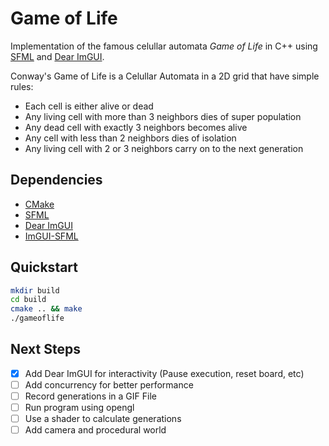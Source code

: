 # Game of Life

Implementation of the famous celullar automata *Game of Life* in C++ using [SFML](https://www.sfml-dev.org/index.php) and [Dear ImGUI](https://github.com/ocornut/imgui).

Conway's Game of Life is a Celullar Automata in a 2D grid that have simple rules:

- Each cell is either alive or dead
- Any living cell with more than 3 neighbors dies of super population
- Any dead cell with exactly 3 neighbors becomes alive
- Any cell  with less than 2 neighbors dies of isolation
- Any living cell with 2 or 3 neighbors carry on to the next generation

## Dependencies

- [CMake](https://cmake.org/)
- [SFML](https://www.sfml-dev.org/index.php)
- [Dear ImGUI](https://github.com/ocornut/imgui)
- [ImGUI-SFML](https://github.com/SFML/imgui-sfml)

## Quickstart

```Bash
mkdir build
cd build
cmake .. && make
./gameoflife
```

## Next Steps

- [x] Add Dear ImGUI for interactivity (Pause execution, reset board, etc)
- [ ] Add concurrency for better performance
- [ ] Record generations in a GIF File
- [ ] Run program using opengl
- [ ] Use a shader to calculate generations
- [ ] Add camera and procedural world